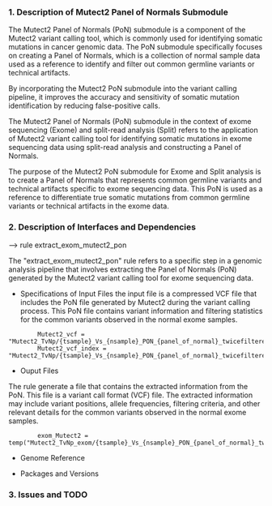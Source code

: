 ### 1. Description of Mutect2 Panel of Normals Submodule

The Mutect2 Panel of Normals (PoN) submodule is a component of the Mutect2 variant calling tool, which is commonly used for identifying somatic mutations in cancer genomic data. The PoN submodule specifically focuses on creating a Panel of Normals, which is a collection of normal sample data used as a reference to identify and filter out common germline variants or technical artifacts.

By incorporating the Mutect2 PoN submodule into the variant calling pipeline, it improves the accuracy and sensitivity of somatic mutation identification by reducing false-positive calls.

The Mutect2 Panel of Normals (PoN) submodule in the context of exome sequencing (Exome) and split-read analysis (Split) refers to the application of Mutect2 variant calling tool for identifying somatic mutations in exome sequencing data using split-read analysis and constructing a Panel of Normals.

The purpose of the Mutect2 PoN submodule for Exome and Split analysis is to create a Panel of Normals that represents common germline variants and technical artifacts specific to exome sequencing data. This PoN is used as a reference to differentiate true somatic mutations from common germline variants or technical artifacts in the exome data.

### 2. Description of Interfaces and Dependencies

--> rule extract_exom_mutect2_pon

The "extract_exom_mutect2_pon" rule refers to a specific step in a genomic analysis pipeline that involves extracting the Panel of Normals (PoN) generated by the Mutect2 variant calling tool for exome sequencing data.

- Specifications of Input Files
the input file is a compressed VCF file that includes the PoN file generated by Mutect2 during the variant calling process. This PoN file contains variant information and filtering statistics for the common variants observed in the normal exome samples.
```
        Mutect2_vcf = "Mutect2_TvNp/{tsample}_Vs_{nsample}_PON_{panel_of_normal}_twicefiltered_TvNp.vcf.gz",
        Mutect2_vcf_index = "Mutect2_TvNp/{tsample}_Vs_{nsample}_PON_{panel_of_normal}_twicefiltered_TvNp.vcf.gz.tbi"
```
- Ouput Files

The rule generate a file that contains the extracted information from the PoN. This file is a variant call format (VCF) file. The extracted information may include variant positions, allele frequencies, filtering criteria, and other relevant details for the common variants observed in the normal exome samples.
```
        exom_Mutect2 = temp("Mutect2_TvNp_exom/{tsample}_Vs_{nsample}_PON_{panel_of_normal}_twicefiltered_TvNp_exom_unsorted.vcf.gz")
```
- Genome Reference

- Packages and Versions

### 3. Issues and TODO
